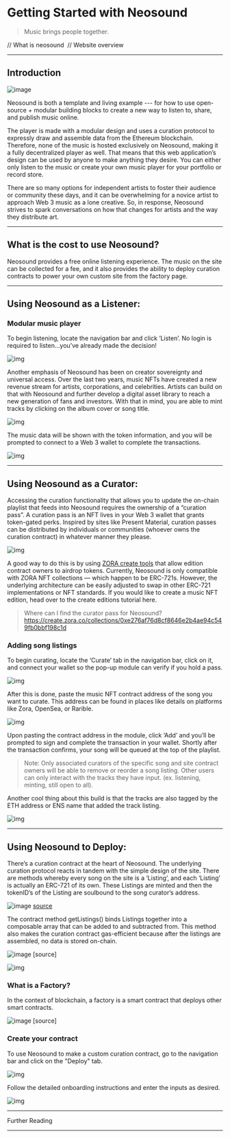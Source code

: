 # Getting Started with Neosound

>  Music brings people together.

// What is neosound 
// Website overview 

---

## Introduction

![image](https://user-images.githubusercontent.com/91724117/194314147-7b655a32-9a56-43d8-9097-be8b9e3c29be.png)

Neosound is both a template and living example --- for how to use open-source + modular building blocks to create a new way to listen to, share, and publish music online. 

The player is made with a modular design and uses a curation protocol to expressly draw and assemble data from the Ethereum blockchain. Therefore, none of the music is hosted exclusively on Neosound, making it a fully decentralized player as well. That means that this web application’s design can be used by anyone to make anything they desire. You can either only listen to the music or create your own music player for your portfolio or record store.

There are so many options for independent artists to foster their audience or community these days, and it can be overwhelming for a novice artist to approach Web 3 music as a lone creative. So, in response, Neosound strives to spark conversations on how that changes for artists and the way they distribute art.

---

## What is the cost to use Neosound?

Neosound provides a free online listening experience. The music on the site can be collected for a fee, and it also provides the ability to deploy curation contracts to power your own custom site from the factory page.

---

## Using Neosound as a Listener:

### Modular music player

To begin listening, locate the navigation bar and click ‘Listen’. No login is required to listen…you’ve already made the decision!

![img](https://github.com/public-assembly/public-assembly-docs/blob/main/static/02-A-02-Listen-List-Hover.png)

Another emphasis of Neosound has been on creator sovereignty and universal access. Over the last two years, music NFTs have created a new revenue stream for artists, corporations, and celebrities. Artists can build on that with Neosound and further develop a digital asset library to reach a new generation of fans and investors. With that in mind, you are able to mint tracks by clicking on the album cover or song title.

![img](https://github.com/public-assembly/public-assembly-docs/blob/main/static/03-A-01-A-View%20Details-Select.png)

The music data will be shown with the token information, and you will be prompted to connect to a Web 3 wallet to complete the transactions.

![img](https://github.com/public-assembly/public-assembly-docs/blob/main/static/03-A-04-View%20Details-WalletConnected.png)

---

## Using Neosound as a Curator:

Accessing the curation functionality that allows you to update the on-chain playlist that feeds into Neosound requires the ownership of a “curation pass”. A curation pass is an NFT lives in your Web 3 wallet that grants token-gated perks. Inspired by sites like Present Material, curation passes can be distributed by individuals or communities (whoever owns the curation contract) in whatever manner they please.

![img](https://user-images.githubusercontent.com/91724117/194176577-9458b8c3-302c-4e55-bc90-c027ea753cfa.png)

A good way to do this is by using [ZORA create tools](create.zora.co) that allow edition contract owners to airdrop tokens. Currently, Neosound is only compatible with ZORA NFT collections — which happen to be ERC-721s. However, the underlying architecture can be easily adjusted to swap in other ERC-721 implementations or NFT standards. If you would like to create a music NFT edition, head over to the create editions tutorial here.

> Where can I find the curator pass for Neosound?
      https://create.zora.co/collections/0xe276af76d8cf8646e2b4ae94c549fb0bbf198c1d
 
### Adding song listings

To begin curating, locate the ‘Curate’ tab in the navigation bar, click on it, and connect your wallet so the pop-up module can verify if you hold a pass. 

![img](https://github.com/public-assembly/public-assembly-docs/blob/main/static/04-A-01-CurateModal-Default.png)

After this is done, paste the music NFT contract address of the song you want to curate. This address can be found in places like details on platforms like Zora, OpenSea, or Rarible.

![img](https://github.com/public-assembly/public-assembly-docs/blob/main/static/04-A-03-CurateModal-Connected.png)

Upon pasting the contract address in the module, click ‘Add’ and you’ll be prompted to sign and complete the transaction in your wallet. Shortly after the transaction confirms, your song will be queued at the top of the playlist.

> Note: Only associated curators of the specific song and site contract owners will be able to remove or reorder a song listing. Other users can only interact with the tracks they have input. (ex. listening, minting, still open to all).

Another cool thing about this build is that the tracks are also tagged by the ETH address or ENS name that added the track listing.

![img](https://github.com/public-assembly/public-assembly-docs/blob/main/static/03-A-01-B-View%20Details-Scroll.png)

---

## Using Neosound to Deploy:

There’s a curation contract at the heart of Neosound. The underlying curation protocol reacts in tandem with the simple design of the site. There are methods whereby every song on the site is a ‘Listing’, and each ‘Listing’ is actually an ERC-721 of its own. These Listings are minted and then the tokenID’s of the Listing are soulbound to the song curator’s address.

![image](https://user-images.githubusercontent.com/91724117/193858474-455171a5-ac02-4363-bf7c-b7c84542a660.png)
[source](https://github.com/public-assembly/curation-protocol/blob/6eb6d8d5e824cdf68866d7c9c676b8d3d15bed45/src/interfaces/ICurator.sol)

  The contract method getListings() binds Listings together into a composable array that can be added to and subtracted from.
  This  method also makes the curation contract gas-efficient because after the listings are assembled, no data is stored on-chain.

  ![image](https://user-images.githubusercontent.com/91724117/193859332-9e17a38d-d2de-4e45-b8ed-2a15aa1201d6.png)
  [source]
  
![img](https://user-images.githubusercontent.com/91724117/194313502-3447c3f8-dd91-4914-9d72-6333a0f284cf.png)


### What is a Factory?

  In the context of blockchain, a factory is a smart contract that deploys other smart contracts.
  
  ![image](https://user-images.githubusercontent.com/91724117/193864948-f5de1bd8-d2ee-4bea-a2b8-b2b9cac7efb2.png)
  [source]

### Create your contract

  To use Neosound to make a custom curation contract, go to the navigation bar and click on the "Deploy" tab.

![img](https://github.com/public-assembly/public-assembly-docs/blob/main/static/click%20deploy.png)

  Follow the detailed onboarding instructions and enter the inputs as desired.

![img](https://github.com/public-assembly/public-assembly-docs/blob/main/static/01-A-03-Start.png)

---

Further Reading

---
 
 





